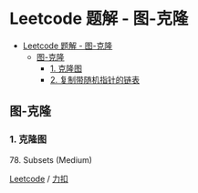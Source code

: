 # Leetcode 题解 - 图-克隆
<!-- GFM-TOC -->
* [Leetcode 题解 - 图-克隆](#leetcode-题解---图-克隆)
  * [图-克隆](#图-克隆)
    * [1. 克隆图](#1-克隆图)
    * [2. 复制带随机指针的链表](#2-复制带随机指针的链表)
<!-- GFM-TOC -->

## 图-克隆

### 1. 克隆图

78\.  Subsets (Medium)

[Leetcode]() / [力扣]()

```python

```